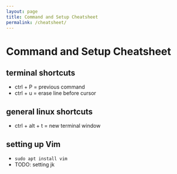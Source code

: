 ```yaml
---
layout: page
title: Command and Setup Cheatsheet
permalink: /cheatsheet/
---
```

# Command and Setup Cheatsheet

## terminal shortcuts

* ctrl + P = previous command
* ctrl + u = erase line before cursor

## general linux shortcuts

* ctrl + alt + t = new terminal window

## setting up Vim

* `sudo apt install vim`
* TODO: setting jk

